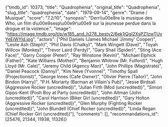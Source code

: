 {"tmdb_id": 10373, "title": "Quadrophenia", "original_title": "Quadrophenia", "slug_title": "quadrophenia", "date": "1979-09-14", "genre": "Drame / Musique", "score": "7.2/10", "synopsis": "Derri\u00e8re la musique des Who, un film d\u00e9sesp\u00e9r\u00e9 sur la jeunesse perdue dans la drogue et la violence.", "image": "https://image.tmdb.org/t/p/w185_and_h278_bestv2/6ek1jQgI2XsPZ1zwTUvYeEiWYld.jpg", "actors": ["Phil Daniels (James Michael 'Jimmy' Cooper)", "Leslie Ash (Steph)", "Phil Davis (Chalky)", "Mark Wingett (Dave)", "Toyah Willcox (Monkey)", "Trevor Laird (Ferdy)", "Gary Shail (Spider)", "Sting (Ace Face)", "Garry Cooper (Peter)", "Ray Winstone (Kevin)", "Michael Elphick (Father)", "Kate Williams (Mother)", "Benjamin Whitrow (Mr. Fulford)", "Hugh Lloyd (Mr. Cale)", "Jeremy Child (Agency Man)", "John Phillips (Magistrate)", "Daniel Peacock (Danny)", "Kim Neve (Yvonne)", "Timothy Spall (Projectionist)", "George Innes (Cafe Owner)", "Olivier Pierre (Tailor)", "John Bindon (Harry)", "P.H. Moriarty (Barman at Villain's Pub)", "Jesse Birdsall (Aggressive Rocker (uncredited))", "Julian Firth (Mod (uncredited))", "Simon Gipps-Kent (Posh Boy at Party (uncredited))", "John Altman (John (uncredited))", "Carol Harrison (Biker Girl (uncredited))", "Gary Holton (Aggressive Rocker  (uncredited))", "Glen Murphy (Fighting Rocker  (uncredited))", "John Blundell (Chief Rocker  (uncredited))", "Linda Regan (Chief Rocker Girl  (uncredited))"], "comments": [], "recommandations_id": [25476, 21344, 11938, 11326]}